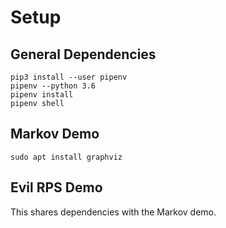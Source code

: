 # Setup

## General Dependencies

```
pip3 install --user pipenv
pipenv --python 3.6
pipenv install
pipenv shell

```

## Markov Demo
```
sudo apt install graphviz
```

## Evil RPS Demo

This shares dependencies with the Markov demo.
